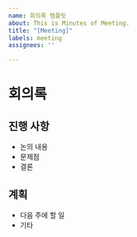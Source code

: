 ```yaml
---
name: 회의록 템플릿
about: This is Minutes of Meeting.
title: "[Meeting]"
labels: meeting
assignees: ''

---
```


# 회의록
## 진행 사항
* 논의 내용
* 문제점
* 결론
## 계획
* 다음 주에 할 일
* 기타
